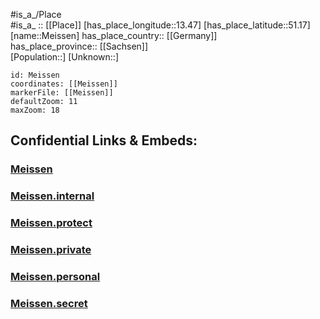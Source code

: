 ﻿---
location: [51.17,13.47] 
mapzoom: [7,12] 
mapmarker: city 
type: City
tags:
- geo/City


SpocWebEntityId: 32386
isDeleted: false
confidential: public

---
#is_a_/Place  
#is_a_ :: [[Place]] 
[has_place_longitude::13.47] 
[has_place_latitude::51.17] 
[name::Meissen] 
has_place_country:: [[Germany]]  
has_place_province:: [[Sachsen]]  
[Population::] 
[Unknown::] 


```leaflet
id: Meissen
coordinates: [[Meissen]] 
markerFile: [[Meissen]] 
defaultZoom: 11 
maxZoom: 18
```


## Confidential Links & Embeds: 

### [Meissen](/_public/Earth/Continent/Europe/Europe~Central/Germany/Germany~East/Sachsen/counties~Sachsen/Meißen/cities~Meißen/Meißen-city/City/Meissen.md) 

### [Meissen.internal](/_internal/Earth/Continent/Europe/Europe~Central/Germany/Germany~East/Sachsen/counties~Sachsen/Meißen/cities~Meißen/Meißen-city/City/Meissen.internal.md) 

### [Meissen.protect](/_protect/Earth/Continent/Europe/Europe~Central/Germany/Germany~East/Sachsen/counties~Sachsen/Meißen/cities~Meißen/Meißen-city/City/Meissen.protect.md) 

### [Meissen.private](/_private/Earth/Continent/Europe/Europe~Central/Germany/Germany~East/Sachsen/counties~Sachsen/Meißen/cities~Meißen/Meißen-city/City/Meissen.private.md) 

### [Meissen.personal](/_personal/Earth/Continent/Europe/Europe~Central/Germany/Germany~East/Sachsen/counties~Sachsen/Meißen/cities~Meißen/Meißen-city/City/Meissen.personal.md) 

### [Meissen.secret](/_secret/Earth/Continent/Europe/Europe~Central/Germany/Germany~East/Sachsen/counties~Sachsen/Meißen/cities~Meißen/Meißen-city/City/Meissen.secret.md) 
